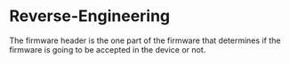 # Reverse-Engineering

The firmware header is the one part of the firmware that determines if the firmware is going to be accepted in the device or not.


